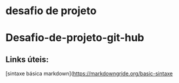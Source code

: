 # desafio de projeto
# Desafio-de-projeto-git-hub
## Links úteis:
[sintaxe básica markdown](https://markdowngride.org/basic-sintaxe
